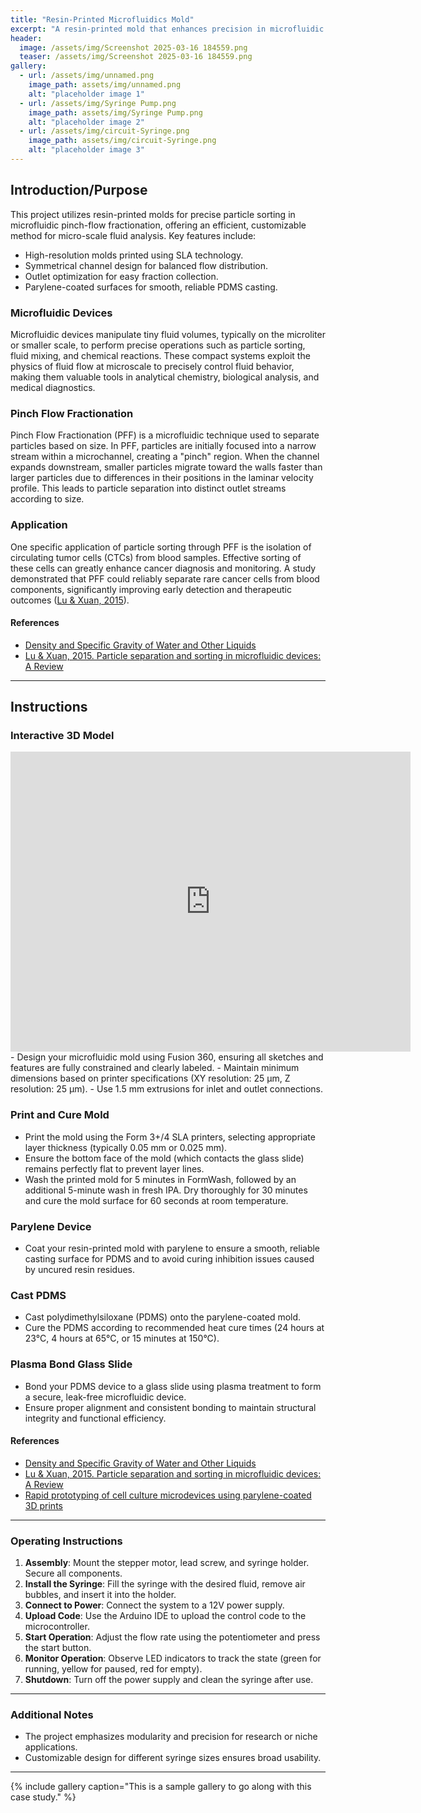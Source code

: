 ```yaml
---
title: "Resin-Printed Microfluidics Mold"
excerpt: "A resin-printed mold that enhances precision in microfluidic pinch-flow sorting."
header:
  image: /assets/img/Screenshot 2025-03-16 184559.png
  teaser: /assets/img/Screenshot 2025-03-16 184559.png
gallery:
  - url: /assets/img/unnamed.png
    image_path: assets/img/unnamed.png
    alt: "placeholder image 1"
  - url: /assets/img/Syringe Pump.png
    image_path: assets/img/Syringe Pump.png
    alt: "placeholder image 2"
  - url: /assets/img/circuit-Syringe.png
    image_path: assets/img/circuit-Syringe.png
    alt: "placeholder image 3"
---
```


## Introduction/Purpose 
This project utilizes resin-printed molds for precise particle sorting in microfluidic pinch-flow fractionation, offering an efficient, customizable method for micro-scale fluid analysis. Key features include:
- High-resolution molds printed using SLA technology.
- Symmetrical channel design for balanced flow distribution.
- Outlet optimization for easy fraction collection.
- Parylene-coated surfaces for smooth, reliable PDMS casting.

### Microfluidic Devices
Microfluidic devices manipulate tiny fluid volumes, typically on the microliter or smaller scale, to perform precise     operations such as particle sorting, fluid mixing, and chemical reactions. These compact systems exploit the physics of fluid flow at microscale to precisely control fluid behavior, making them valuable tools in analytical chemistry, biological analysis, and medical diagnostics.

### Pinch Flow Fractionation
Pinch Flow Fractionation (PFF) is a microfluidic technique used to separate particles based on size. In PFF, particles are initially focused into a narrow stream within a microchannel, creating a "pinch" region. When the channel expands downstream, smaller particles migrate toward the walls faster than larger particles due to differences in their positions in the laminar velocity profile. This leads to particle separation into distinct outlet streams according to size.

### Application
One specific application of particle sorting through PFF is the isolation of circulating tumor cells (CTCs) from blood samples. Effective sorting of these cells can greatly enhance cancer diagnosis and monitoring. A study demonstrated that PFF could reliably separate rare cancer cells from blood components, significantly improving early detection and therapeutic outcomes ([Lu & Xuan, 2015](https://link.springer.com/article/10.1007/s10404-013-1291-9)).

#### References
- [Density and Specific Gravity of Water and Other Liquids](https://www.cospheric.com/density_specific_gravity_of_water_and_other_liquids.htm)
- [Lu & Xuan, 2015. Particle separation and sorting in microfluidic devices: A Review](https://link.springer.com/article/10.1007/s10404-013-1291-9)

---

## Instructions

### Interactive 3D Model
<iframe src="https://vanderbilt643.autodesk360.com/shares/public/SH286ddQT78850c0d8a4dc1395df3c21536d?mode=embed" width="640" height="480" allowfullscreen="true" webkitallowfullscreen="true" mozallowfullscreen="true"  frameborder="0"></iframe>
- Design your microfluidic mold using Fusion 360, ensuring all sketches and features are fully constrained and clearly labeled.
- Maintain minimum dimensions based on printer specifications (XY resolution: 25 μm, Z resolution: 25 μm).
- Use 1.5 mm extrusions for inlet and outlet connections.

### Print and Cure Mold
- Print the mold using the Form 3+/4 SLA printers, selecting appropriate layer thickness (typically 0.05 mm or 0.025 mm).
- Ensure the bottom face of the mold (which contacts the glass slide) remains perfectly flat to prevent layer lines.
- Wash the printed mold for 5 minutes in FormWash, followed by an additional 5-minute wash in fresh IPA. Dry thoroughly for 30 minutes and cure the mold surface for 60 seconds at room temperature.

### Parylene Device
- Coat your resin-printed mold with parylene to ensure a smooth, reliable casting surface for PDMS and to avoid curing inhibition issues caused by uncured resin residues.

### Cast PDMS
- Cast polydimethylsiloxane (PDMS) onto the parylene-coated mold.
- Cure the PDMS according to recommended heat cure times (24 hours at 23°C, 4 hours at 65°C, or 15 minutes at 150°C).

### Plasma Bond Glass Slide
- Bond your PDMS device to a glass slide using plasma treatment to form a secure, leak-free microfluidic device.
- Ensure proper alignment and consistent bonding to maintain structural integrity and functional efficiency.

#### References
- [Density and Specific Gravity of Water and Other Liquids](https://www.cospheric.com/density_specific_gravity_of_water_and_other_liquids.htm)
- [Lu & Xuan, 2015. Particle separation and sorting in microfluidic devices: A Review](https://link.springer.com/article/10.1007/s10404-013-1291-9)
- [Rapid prototyping of cell culture microdevices using parylene-coated 3D prints](https://pubs.rsc.org/en/content/articlelanding/2021/lc/d1lc00744k)
---

### Operating Instructions
1. **Assembly**: Mount the stepper motor, lead screw, and syringe holder. Secure all components.
2. **Install the Syringe**: Fill the syringe with the desired fluid, remove air bubbles, and insert it into the holder.
3. **Connect to Power**: Connect the system to a 12V power supply.
4. **Upload Code**: Use the Arduino IDE to upload the control code to the microcontroller.
5. **Start Operation**: Adjust the flow rate using the potentiometer and press the start button.
6. **Monitor Operation**: Observe LED indicators to track the state (green for running, yellow for paused, red for empty).
7. **Shutdown**: Turn off the power supply and clean the syringe after use.

---

### Additional Notes
- The project emphasizes modularity and precision for research or niche applications.
- Customizable design for different syringe sizes ensures broad usability.

---
{% include gallery caption="This is a sample gallery to go along with this case study." %}

